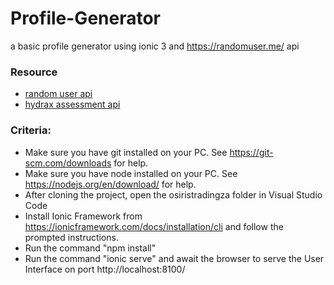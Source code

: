 # Profile-Generator
a basic profile generator using ionic 3 and https://randomuser.me/ api

### Resource

* [random user api](https://randomuser.me/)
* [hydrax assessment api](`http://ec2-34-249-218-118.eu-west-1.compute.amazonaws.com:3000`)

### Criteria:
* Make sure you have git installed on your PC. See https://git-scm.com/downloads for help.
* Make sure you have node installed on your PC. See https://nodejs.org/en/download/ for help.
* After cloning the project, open the osiristradingza folder in Visual Studio Code
* Install Ionic Framework from https://ionicframework.com/docs/installation/cli and follow the prompted instructions.
* Run the command "npm install"
* Run the command "ionic serve" and await the browser to serve the User Interface on port http://localhost:8100/
